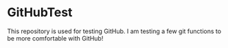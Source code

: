 # GitHubTest
This repository is used for testing GitHub. I am testing a few git functions to be more comfortable with GitHub!
